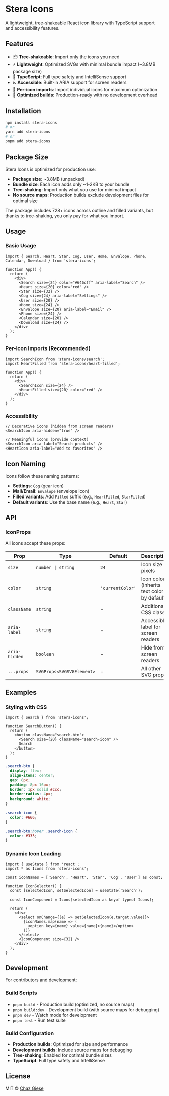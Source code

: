# Stera Icons

A lightweight, tree-shakeable React icon library with TypeScript support and accessibility features.

## Features

- 📦 **Tree-shakeable**: Import only the icons you need
- ⚡ **Lightweight**: Optimized SVGs with minimal bundle impact (~3.8MB package size)
- 🔧 **TypeScript**: Full type safety and IntelliSense support
- ♿ **Accessible**: Built-in ARIA support for screen readers
- 🎯 **Per-icon imports**: Import individual icons for maximum optimization
- 🚀 **Optimized builds**: Production-ready with no development overhead

## Installation

```bash
npm install stera-icons
# or
yarn add stera-icons
# or
pnpm add stera-icons
```

## Package Size

Stera Icons is optimized for production use:

- **Package size**: ~3.8MB (unpacked)
- **Bundle size**: Each icon adds only ~1-2KB to your bundle
- **Tree-shaking**: Import only what you use for minimal impact
- **No source maps**: Production builds exclude development files for optimal size

The package includes 728+ icons across outline and filled variants, but thanks to tree-shaking, you only pay for what you import.

## Usage

### Basic Usage

```tsx
import { Search, Heart, Star, Cog, User, Home, Envalope, Phone, Calendar, Download } from 'stera-icons';

function App() {
  return (
    <div>
      <Search size={24} color="#646cff" aria-label="Search" />
      <Heart size={20} color="red" />
      <Star size={32} />
      <Cog size={24} aria-label="Settings" />
      <User size={20} />
      <Home size={24} />
      <Envalope size={20} aria-label="Email" />
      <Phone size={24} />
      <Calendar size={20} />
      <Download size={24} />
    </div>
  );
}
```

### Per-icon Imports (Recommended)

```tsx
import SearchIcon from 'stera-icons/search';
import HeartFilled from 'stera-icons/heart-filled';

function App() {
  return (
    <div>
      <SearchIcon size={24} />
      <HeartFilled size={20} color="red" />
    </div>
  );
}
```

### Accessibility

```tsx
// Decorative icons (hidden from screen readers)
<SearchIcon aria-hidden="true" />

// Meaningful icons (provide context)
<SearchIcon aria-label="Search products" />
<HeartIcon aria-label="Add to favorites" />
```

## Icon Naming

Icons follow these naming patterns:

- **Settings**: `Cog` (gear icon)
- **Mail/Email**: `Envalope` (envelope icon)
- **Filled variants**: Add `Filled` suffix (e.g., `HeartFilled`, `StarFilled`)
- **Default variants**: Use the base name (e.g., `Heart`, `Star`)

## API

### IconProps

All icons accept these props:

| Prop | Type | Default | Description |
|------|------|---------|-------------|
| `size` | `number \| string` | `24` | Icon size in pixels |
| `color` | `string` | `'currentColor'` | Icon color (inherits text color by default) |
| `className` | `string` | - | Additional CSS class |
| `aria-label` | `string` | - | Accessible label for screen readers |
| `aria-hidden` | `boolean` | - | Hide from screen readers |
| `...props` | `SVGProps<SVGSVGElement>` | - | All other SVG props |

## Examples

### Styling with CSS

```tsx
import { Search } from 'stera-icons';

function SearchButton() {
  return (
    <button className="search-btn">
      <Search size={20} className="search-icon" />
      Search
    </button>
  );
}
```

```css
.search-btn {
  display: flex;
  align-items: center;
  gap: 8px;
  padding: 8px 16px;
  border: 1px solid #ccc;
  border-radius: 4px;
  background: white;
}

.search-icon {
  color: #666;
}

.search-btn:hover .search-icon {
  color: #333;
}
```

### Dynamic Icon Loading

```tsx
import { useState } from 'react';
import * as Icons from 'stera-icons';

const iconNames = ['Search', 'Heart', 'Star', 'Cog', 'User'] as const;

function IconSelector() {
  const [selectedIcon, setSelectedIcon] = useState('Search');
  
  const IconComponent = Icons[selectedIcon as keyof typeof Icons];
  
  return (
    <div>
      <select onChange={(e) => setSelectedIcon(e.target.value)}>
        {iconNames.map(name => (
          <option key={name} value={name}>{name}</option>
        ))}
      </select>
      <IconComponent size={32} />
    </div>
  );
}
```

## Development

For contributors and development:

### Build Scripts

- `pnpm build` - Production build (optimized, no source maps)
- `pnpm build:dev` - Development build (with source maps for debugging)
- `pnpm dev` - Watch mode for development
- `pnpm test` - Run test suite

### Build Configuration

- **Production builds**: Optimized for size and performance
- **Development builds**: Include source maps for debugging
- **Tree-shaking**: Enabled for optimal bundle sizes
- **TypeScript**: Full type safety and IntelliSense

## License

MIT © [Chaz Giese](https://github.com/chazgiese)
